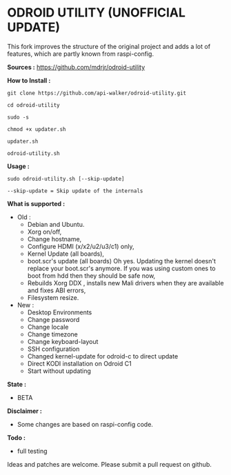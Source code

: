 ODROID UTILITY (UNOFFICIAL UPDATE)
==================================

This fork improves the structure of the original project and adds a lot of features, which are partly known from raspi-config.

**Sources :** https://github.com/mdrjr/odroid-utility

**How to Install :**

```
git clone https://github.com/api-walker/odroid-utility.git

cd odroid-utility

sudo -s

chmod +x updater.sh

updater.sh

odroid-utility.sh
```

**Usage :**

```
sudo odroid-utility.sh [--skip-update]

--skip-update = Skip update of the internals
```

**What is supported :**
* Old :
  * Debian and Ubuntu.
  * Xorg on/off,
  * Change hostname,
  * Configure HDMI (x/x2/u2/u3/c1) only,
  * Kernel Update (all boards),
  * boot.scr's update (all boards) Oh yes. Updating the kernel doesn't replace your boot.scr's anymore. If you was using custom ones to boot from hdd then they should be safe now,
  * Rebuilds Xorg DDX , installs new Mali drivers when they are available and fixes ABI errors,
  * Filesystem resize.
* New :
  * Desktop Environments
  * Change password
  * Change locale
  * Change timezone
  * Change keyboard-layout
  * SSH configuration
  * Changed kernel-update for odroid-c to direct update
  * Direct KODI installation on Odroid C1
  * Start without updating
  
**State :**
* BETA

**Disclaimer :**
* Some changes are based on raspi-config code.

**Todo :**
* full testing

Ideas and patches are welcome. Please submit a pull request on github.

